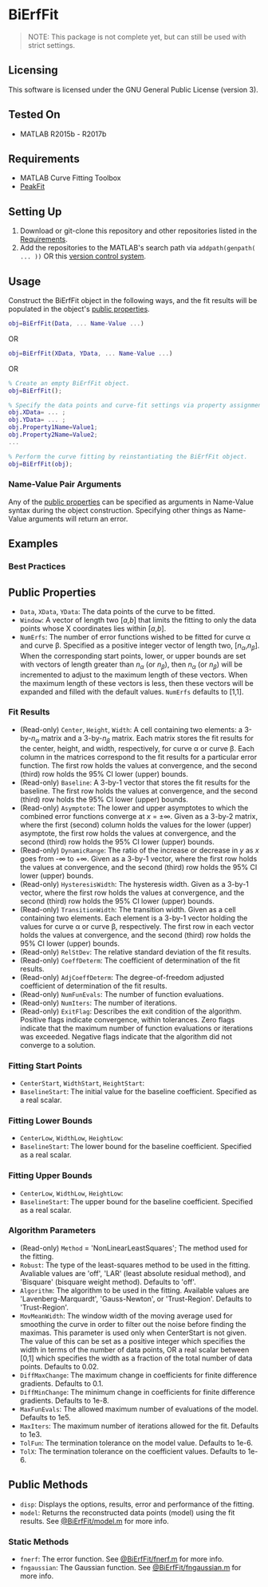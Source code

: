 # BiErfFit
> NOTE: This package is not complete yet, but can still be used with strict settings.

## Licensing
This software is licensed under the GNU General Public License (version 3).

## Tested On
- MATLAB R2015b - R2017b

## Requirements
- MATLAB Curve Fitting Toolbox
- [PeakFit](https://github.com/heriantolim/PeakFit)

## Setting Up
1. Download or git-clone this repository and other repositories listed in the [Requirements](https://github.com/heriantolim/BiErfFit#requirements).
2. Add the repositories to the MATLAB's search path via `addpath(genpath( ... ))` OR this [version control system](https://github.com/heriantolim/MatlabVerCon).

## Usage
Construct the BiErfFit object in the following ways, and the fit results will be populated in the object's [public properties](https://github.com/heriantolim/BiErfFit#public-properties).

```MATLAB
obj=BiErfFit(Data, ... Name-Value ...)
```

OR

```MATLAB
obj=BiErfFit(XData, YData, ... Name-Value ...)
```

OR

```MATLAB
% Create an empty BiErfFit object.
obj=BiErfFit();

% Specify the data points and curve-fit settings via property assignments.
obj.XData= ... ;
obj.YData= ... ;
obj.Property1Name=Value1;
obj.Property2Name=Value2;
...

% Perform the curve fitting by reinstantiating the BiErfFit object.
obj=BiErfFit(obj);
```

### Name-Value Pair Arguments
Any of the [public properties](https://github.com/heriantolim/BiErfFit#public-properties) can be specified as arguments in Name-Value syntax during the object construction. Specifying other things as Name-Value arguments will return an error.

## Examples

### Best Practices

## Public Properties
- `Data`, `XData`, `YData`: The data points of the curve to be fitted.
- `Window`: A vector of length two [*a*,*b*] that limits the fitting to only the data points whose X coordinates lies within [*a*,*b*].
- `NumErfs`: The number of error functions wished to be fitted for curve α and curve β. Specified as a positive integer vector of length two, [*n<sub>α</sub>*,*n<sub>β</sub>*]. When the corresponding start points, lower, or upper bounds are set with vectors of length greater than *n<sub>α</sub>* (or *n<sub>β</sub>*), then *n<sub>α</sub>* (or *n<sub>β</sub>*) will be incremented to adjust to the maximum length of these vectors. When the maximum length of these vectors is less, then these vectors will be expanded and filled with the default values. `NumErfs` defaults to [1,1].

### Fit Results
- (Read-only) `Center`, `Height`, `Width`: A cell containing two elements: a 3-by-*n<sub>α</sub>* matrix and a 3-by-*n<sub>β</sub>* matrix. Each matrix stores the fit results for the center, height, and width, respectively, for curve α or curve β. Each column in the matrices correspond to the fit results for a particular error function. The first row holds the values at convergence, and the second (third) row holds the 95% CI lower (upper) bounds.
- (Read-only) `Baseline`: A 3-by-1 vector that stores the fit results for the baseline. The first row holds the values at convergence, and the second (third) row holds the 95% CI lower (upper) bounds.
- (Read-only) `Asymptote`: The lower and upper asymptotes to which the combined error functions converge at *x* = ±∞. Given as a 3-by-2 matrix, where the first (second) column holds the values for the lower (upper) asymptote, the first row holds the values at convergence, and the second (third) row holds the 95% CI lower (upper) bounds.
- (Read-only) `DynamicRange`: The ratio of the increase or decrease in *y* as *x* goes from -∞ to +∞. Given as a 3-by-1 vector, where the first row holds the values at convergence, and the second (third) row holds the 95% CI lower (upper) bounds.
- (Read-only) `HysteresisWidth`: The hysteresis width. Given as a 3-by-1 vector, where the first row holds the values at convergence, and the second (third) row holds the 95% CI lower (upper) bounds.
- (Read-only) `TransitionWidth`: The transition width. Given as a cell containing two elements. Each element is a 3-by-1 vector holding the values for curve α or curve β, respectively. The first row in each vector holds the values at convergence, and the second (third) row holds the 95% CI lower (upper) bounds.
- (Read-only) `RelStDev`: The relative standard deviation of the fit results.
- (Read-only) `CoeffDeterm`: The coefficient of determination of the fit results.
- (Read-only) `AdjCoeffDeterm`: The degree-of-freedom adjusted coefficient of determination of the fit results.
- (Read-only) `NumFunEvals`: The number of function evaluations.
- (Read-only) `NumIters`: The number of iterations.
- (Read-only) `ExitFlag`: Describes the exit condition of the algorithm. Positive flags indicate convergence, within tolerances. Zero flags indicate that the maximum number of function evaluations or iterations was exceeded. Negative flags indicate that the algorithm did not converge to a solution.

### Fitting Start Points
- `CenterStart`, `WidthStart`, `HeightStart`:
- `BaselineStart`: The initial value for the baseline coefficient. Specified as a real scalar.

### Fitting Lower Bounds
- `CenterLow`, `WidthLow`, `HeightLow`:
- `BaselineStart`: The lower bound for the baseline coefficient. Specified as a real scalar.

### Fitting Upper Bounds
- `CenterLow`, `WidthLow`, `HeightLow`:
- `BaselineStart`: The upper bound for the baseline coefficient. Specified as a real scalar.

### Algorithm Parameters
- (Read-only) `Method` = 'NonLinearLeastSquares'; The method used for the fitting.
- `Robust`: The type of the least-squares method to be used in the fitting. Avaliable values are 'off', 'LAR' (least absolute residual method), and 'Bisquare' (bisquare weight method). Defaults to 'off'.
- `Algorithm`: The algorithm to be used in the fitting. Available values are 'Lavenberg-Marquardt', 'Gauss-Newton', or 'Trust-Region'. Defaults to 'Trust-Region'.
- `MovMeanWidth`: The window width of the moving average used for smoothing the curve in order to filter out the noise before finding the maximas. This parameter is used only when CenterStart is not given. The value of this can be set as a positive integer which specifies the width in terms of the number of data points, OR a real scalar between [0,1] which specifies the width as a fraction of the total number of data points. Defaults to 0.02.
- `DiffMaxChange`: The maximum change in coefficients for finite difference gradients. Defaults to 0.1.
- `DiffMinChange`: The minimum change in coefficients for finite difference gradients. Defaults to 1e-8.
- `MaxFunEvals`: The allowed maximum number of evaluations of the model. Defaults to 1e5.
- `MaxIters`: The maximum number of iterations allowed for the fit. Defaults to 1e3.
- `TolFun`: The termination tolerance on the model value. Defaults to 1e-6.
- `TolX`: The termination tolerance on the coefficient values. Defaults to 1e-6.

## Public Methods
- `disp`: Displays the options, results, error and performance of the fitting.
- `model`: Returns the reconstructed data points (model) using the fit results. See [@BiErfFit/model.m](/@BiErfFit/model.m) for more info.

### Static Methods
- `fnerf`: The error function. See [@BiErfFit/fnerf.m](/@BiErfFit/fnerf.m) for more info.
- `fngaussian`: The Gaussian function. See [@BiErfFit/fngaussian.m](/@BiErfFit/fngaussian.m) for more info.
